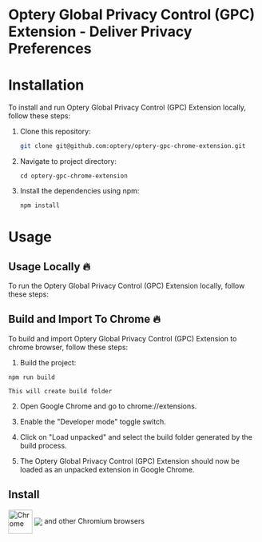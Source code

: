 # Optery Global Privacy Control (GPC) Extension - Deliver Privacy Preferences

# Installation

To install and run Optery Global Privacy Control (GPC) Extension locally, follow these steps:

1. Clone this repository:

   ```bash
   git clone git@github.com:optery/optery-gpc-chrome-extension.git
   ```
2. Navigate to project directory:

   ```
   cd optery-gpc-chrome-extension
   ```
4. Install the dependencies using npm:
   ```
   npm install
   ```
# Usage
## Usage Locally  🔥
To run the Optery Global Privacy Control (GPC) Extension locally, follow these steps:

## Build and Import To Chrome 🔥
To build and import Optery Global Privacy Control (GPC) Extension to chrome browser, follow these steps:

1. Build the project:
```
npm run build
```
`This will create build folder`

2. Open Google Chrome and go to chrome://extensions.

3. Enable the "Developer mode" toggle switch.

4. Click on "Load unpacked" and select the build folder generated by the build process.

5. The Optery Global Privacy Control (GPC) Extension should now be loaded as an unpacked extension in Google Chrome.

## Install

[link-chrome]: https://chromewebstore.google.com/detail/optery-global-privacy-con/nkiidnpgmddigajgebjhcdiklebfoomm

[<img src="https://raw.githubusercontent.com/alrra/browser-logos/90fdf03c/src/chrome/chrome.svg" width="48" alt="Chrome" valign="middle">][link-chrome] [<img valign="middle" src="https://img.shields.io/github/v/release/optery/optery-gpc-chrome-extension">][link-chrome] and other Chromium browsers


